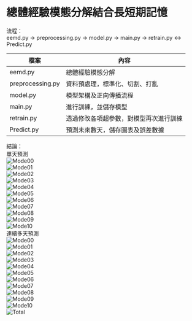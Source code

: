 # 總體經驗模態分解結合長短期記憶

流程：  
eemd.py -> preprocessing.py -> model.py -> main.py -> retrain.py <-> Predict.py  
  
|檔案             | 內容                                   | 
|-----------------|----------------------------------------|
|eemd.py          | 總體經驗模態分解                       |  
|preprocessing.py | 資料預處理，標準化、切割、打亂         |  
|model.py         | 模型架構及正向傳播流程                 |  
|main.py          | 進行訓練，並儲存模型                   |  
|retrain.py       | 透過修改各項超參數，對模型再次進行訓練 |  
|Predict.py       | 預測未來數天，儲存圖表及誤差數據       |  
  
結論：  
單天預測  
![Mode00](https://github.com/10873028/EEMD-LSTM/blob/master/train/predict_mode00.jpg?raw=true)  
![Mode01](https://github.com/10873028/EEMD-LSTM/blob/master/train/predict_mode01.jpg?raw=true)  
![Mode02](https://github.com/10873028/EEMD-LSTM/blob/master/train/predict_mode02.jpg?raw=true)  
![Mode03](https://github.com/10873028/EEMD-LSTM/blob/master/train/predict_mode03.jpg?raw=true)  
![Mode04](https://github.com/10873028/EEMD-LSTM/blob/master/train/predict_mode04.jpg?raw=true)  
![Mode05](https://github.com/10873028/EEMD-LSTM/blob/master/train/predict_mode05.jpg?raw=true)  
![Mode06](https://github.com/10873028/EEMD-LSTM/blob/master/train/predict_mode06.jpg?raw=true)  
![Mode07](https://github.com/10873028/EEMD-LSTM/blob/master/train/predict_mode07.jpg?raw=true)  
![Mode08](https://github.com/10873028/EEMD-LSTM/blob/master/train/predict_mode08.jpg?raw=true)  
![Mode09](https://github.com/10873028/EEMD-LSTM/blob/master/train/predict_mode09.jpg?raw=true)  
![Mode10](https://github.com/10873028/EEMD-LSTM/blob/master/train/predict_mode10.jpg?raw=true)  
連續多天預測  
![Mode00](https://github.com/10873028/EEMD-LSTM/blob/master/test/mode0-future299.jpg?raw=true)  
![Mode01](https://github.com/10873028/EEMD-LSTM/blob/master/test/mode1-future299.jpg?raw=true)  
![Mode02](https://github.com/10873028/EEMD-LSTM/blob/master/test/mode2-future299.jpg?raw=true)  
![Mode03](https://github.com/10873028/EEMD-LSTM/blob/master/test/mode3-future299.jpg?raw=true)  
![Mode04](https://github.com/10873028/EEMD-LSTM/blob/master/test/mode4-future299.jpg?raw=true)  
![Mode05](https://github.com/10873028/EEMD-LSTM/blob/master/test/mode5-future299.jpg?raw=true)  
![Mode06](https://github.com/10873028/EEMD-LSTM/blob/master/test/mode6-future299.jpg?raw=true)  
![Mode07](https://github.com/10873028/EEMD-LSTM/blob/master/test/mode7-future299.jpg?raw=true)  
![Mode08](https://github.com/10873028/EEMD-LSTM/blob/master/test/mode8-future299.jpg?raw=true)  
![Mode09](https://github.com/10873028/EEMD-LSTM/blob/master/test/mode9-future299.jpg?raw=true)  
![Mode10](https://github.com/10873028/EEMD-LSTM/blob/master/test/mode10-future299.jpg?raw=true)  
![Total](https://github.com/10873028/EEMD-LSTM/blob/master/test/total-future299.jpg?raw=true)  

